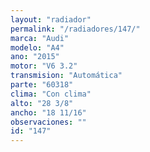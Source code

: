 ```yaml
---
layout: "radiador"
permalink: "/radiadores/147/"
marca: "Audi"
modelo: "A4"
ano: "2015"
motor: "V6 3.2"
transmision: "Automática"
parte: "60318"
clima: "Con clima"
alto: "28 3/8"
ancho: "18 11/16"
observaciones: ""
id: "147"
---
```



